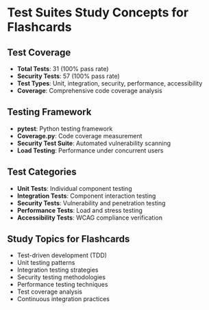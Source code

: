 # Test Suites Study Concepts for Flashcards

## Test Coverage
- **Total Tests**: 31 (100% pass rate)
- **Security Tests**: 57 (100% pass rate)
- **Test Types**: Unit, integration, security, performance, accessibility
- **Coverage**: Comprehensive code coverage analysis

## Testing Framework
- **pytest**: Python testing framework
- **Coverage.py**: Code coverage measurement
- **Security Test Suite**: Automated vulnerability scanning
- **Load Testing**: Performance under concurrent users

## Test Categories
- **Unit Tests**: Individual component testing
- **Integration Tests**: Component interaction testing
- **Security Tests**: Vulnerability and penetration testing
- **Performance Tests**: Load and stress testing
- **Accessibility Tests**: WCAG compliance verification

## Study Topics for Flashcards
- Test-driven development (TDD)
- Unit testing patterns
- Integration testing strategies
- Security testing methodologies
- Performance testing techniques
- Test coverage analysis
- Continuous integration practices

